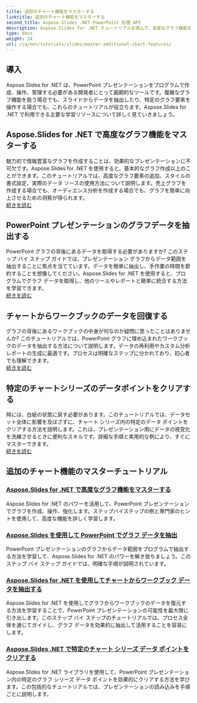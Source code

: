 ```yaml
---
title: 追加のチャート機能をマスターする
linktitle: 追加のチャート機能をマスターする
second_title: Aspose.Slides .NET PowerPoint 処理 API
description: Aspose.Slides for .NET チュートリアルを読んで、高度なグラフ機能を習得し、グラフ データを抽出し、PowerPoint プレゼンテーションでシリーズ データを操作します。
type: docs
weight: 24
url: /ja/net/tutorials/slides/master-additional-chart-features/
---
```

## 導入

Aspose.Slides for .NET は、PowerPoint プレゼンテーションをプログラムで作成、操作、管理する必要がある開発者にとって画期的なツールです。複雑なグラフ機能を扱う場合でも、スライドからデータを抽出したり、特定のグラフ要素を操作する場合でも、これらのチュートリアルが役立ちます。Aspose.Slides for .NET で利用できる主要な学習リソースについて詳しく見ていきましょう。

## Aspose.Slides for .NET で高度なグラフ機能をマスターする  
魅力的で情報豊富なグラフを作成することは、効果的なプレゼンテーションに不可欠です。Aspose.Slides for .NET を使用すると、基本的なグラフ作成以上のことができます。このチュートリアルでは、高度なグラフ要素の追加、スタイルの書式設定、実際のデータ ソースの使用方法について説明します。売上グラフを作成する場合でも、オーディエンス分析を作成する場合でも、グラフを簡単に向上させるための洞察が得られます。  
[続きを読む](./master-advanced-chart-features/)


## PowerPoint プレゼンテーションのグラフデータを抽出する  
PowerPoint グラフの背後にあるデータを取得する必要がありますか? このステップ バイ ステップ ガイドでは、プレゼンテーション グラフからデータ範囲を抽出することに焦点を当てています。データを簡単に抽出し、手作業の時間を節約することを想像してください。Aspose.Slides for .NET を使用すると、プログラムでグラフ データを取得し、他のツールやレポートと簡単に統合する方法を学習できます。  
[続きを読む](./get-chart-data-extraction/)


## チャートからワークブックのデータを回復する  
グラフの背後にあるワークブックの中身が何なのか疑問に思ったことはありませんか? このチュートリアルでは、PowerPoint グラフに埋め込まれたワークブックのデータを抽出する方法について説明します。データの再利用やカスタム分析レポートの生成に最適です。プロセスは明確なステップに分かれており、初心者でも理解できます。  
[続きを読む](./extract-workbook-data-from-charts/)


## 特定のチャートシリーズのデータポイントをクリアする  
時には、白紙の状態に戻す必要があります。このチュートリアルでは、データセット全体に影響を及ぼさずに、チャート シリーズ内の特定のデータ ポイントをクリアする方法を説明します。これは、プレゼンテーション用にデータの視覚化を洗練させるときに便利なスキルです。詳細な手順と実用的な例により、すぐにマスターできます。  
[続きを読む](./clearing-specific-chart-series-data-points/)

## 追加のチャート機能のマスターチュートリアル
### [Aspose.Slides for .NET で高度なグラフ機能をマスターする](./master-advanced-chart-features/)
Aspose.Slides for .NET のパワーを活用して、PowerPoint プレゼンテーションでグラフを作成、操作、強化します。ステップバイステップの例と専門家のヒントを使用して、高度な機能を詳しく学習します。
### [Aspose.Slides を使用して PowerPoint でグラフ データを抽出](./get-chart-data-extraction/)
PowerPoint プレゼンテーションのグラフからデータ範囲をプログラムで抽出する方法を学習して、Aspose.Slides for .NET のパワーを解き放ちましょう。このステップ バイ ステップ ガイドでは、明確な手順が説明されています。
### [Aspose.Slides for .NET を使用してチャートからワークブック データを抽出する](./extract-workbook-data-from-charts/)
Aspose.Slides for .NET を使用してグラフからワークブックのデータを復元する方法を学習することで、PowerPoint プレゼンテーションの可能性を最大限に引き出します。このステップ バイ ステップのチュートリアルでは、プロセス全体を通じてガイドし、グラフ データを効果的に抽出して活用することを容易にします。
### [Aspose.Slides .NET で特定のチャート シリーズ データ ポイントをクリアする](./clearing-specific-chart-series-data-points/)
Aspose.Slides for .NET ライブラリを使用して、PowerPoint プレゼンテーション内の特定のグラフ シリーズ データ ポイントを効果的にクリアする方法を学びます。この包括的なチュートリアルでは、プレゼンテーションの読み込みを手順ごとに説明します。